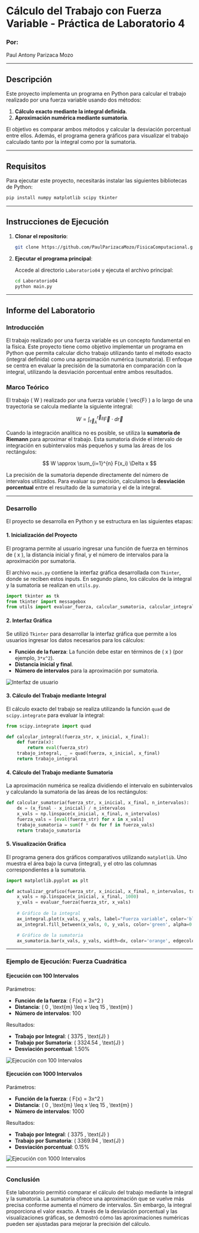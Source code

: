 # Cálculo del Trabajo con Fuerza Variable - Práctica de Laboratorio 4

### Por:
Paul Antony Parizaca Mozo

---

## Descripción

Este proyecto implementa un programa en Python para calcular el trabajo realizado por una fuerza variable usando dos métodos:

1. **Cálculo exacto mediante la integral definida**.
2. **Aproximación numérica mediante sumatoria**.

El objetivo es comparar ambos métodos y calcular la desviación porcentual entre ellos. Además, el programa genera gráficos para visualizar el trabajo calculado tanto por la integral como por la sumatoria.

---

## Requisitos

Para ejecutar este proyecto, necesitarás instalar las siguientes bibliotecas de Python:

```bash
pip install numpy matplotlib scipy tkinter
```

---

## Instrucciones de Ejecución

1. **Clonar el repositorio**:

   ```bash
   git clone https://github.com/PaulParizacaMozo/FisicaComputacional.git
   ```

2. **Ejecutar el programa principal**:

   Accede al directorio `Laboratorio04` y ejecuta el archivo principal:

   ```bash
   cd Laboratorio04
   python main.py
   ```

---

## Informe del Laboratorio

### Introducción

El trabajo realizado por una fuerza variable es un concepto fundamental en la física. Este proyecto tiene como objetivo implementar un programa en Python que permita calcular dicho trabajo utilizando tanto el método exacto (integral definida) como una aproximación numérica (sumatoria). El enfoque se centra en evaluar la precisión de la sumatoria en comparación con la integral, utilizando la desviación porcentual entre ambos resultados.

### Marco Teórico

El trabajo \( W \) realizado por una fuerza variable \( \vec{F} \) a lo largo de una trayectoria se calcula mediante la siguiente integral:

$$
W = \int_{\vec{r}_A}^{\vec{r}_B} \vec{F} \cdot d\vec{r}
$$

Cuando la integración analítica no es posible, se utiliza la **sumatoria de Riemann** para aproximar el trabajo. Esta sumatoria divide el intervalo de integración en subintervalos más pequeños y suma las áreas de los rectángulos:

$$
W \approx \sum_{i=1}^{n} F(x_i) \Delta x
$$

La precisión de la sumatoria depende directamente del número de intervalos utilizados. Para evaluar su precisión, calculamos la **desviación porcentual** entre el resultado de la sumatoria y el de la integral.

---

### Desarrollo

El proyecto se desarrolla en Python y se estructura en las siguientes etapas:

#### 1. Inicialización del Proyecto

El programa permite al usuario ingresar una función de fuerza en términos de \( x \), la distancia inicial y final, y el número de intervalos para la aproximación por sumatoria. 

El archivo `main.py` contiene la interfaz gráfica desarrollada con `Tkinter`, donde se reciben estos inputs. En segundo plano, los cálculos de la integral y la sumatoria se realizan en `utils.py`.

```python
import tkinter as tk
from tkinter import messagebox
from utils import evaluar_fuerza, calcular_sumatoria, calcular_integral
```

#### 2. Interfaz Gráfica

Se utilizó `Tkinter` para desarrollar la interfaz gráfica que permite a los usuarios ingresar los datos necesarios para los cálculos:

- **Función de la fuerza**: La función debe estar en términos de \( x \) (por ejemplo, `3*x^2`).
- **Distancia inicial y final**.
- **Número de intervalos** para la aproximación por sumatoria.

![Interfaz de usuario](resources/lab04_input.png)

#### 3. Cálculo del Trabajo mediante Integral

El cálculo exacto del trabajo se realiza utilizando la función `quad` de `scipy.integrate` para evaluar la integral:

```python
from scipy.integrate import quad

def calcular_integral(fuerza_str, x_inicial, x_final):
    def fuerza(x):
        return eval(fuerza_str)
    trabajo_integral, _ = quad(fuerza, x_inicial, x_final)
    return trabajo_integral
```

#### 4. Cálculo del Trabajo mediante Sumatoria

La aproximación numérica se realiza dividiendo el intervalo en subintervalos y calculando la sumatoria de las áreas de los rectángulos:

```python
def calcular_sumatoria(fuerza_str, x_inicial, x_final, n_intervalos):
    dx = (x_final - x_inicial) / n_intervalos
    x_vals = np.linspace(x_inicial, x_final, n_intervalos)
    fuerza_vals = [eval(fuerza_str) for x in x_vals]
    trabajo_sumatoria = sum(f * dx for f in fuerza_vals)
    return trabajo_sumatoria
```

#### 5. Visualización Gráfica

El programa genera dos gráficos comparativos utilizando `matplotlib`. Uno muestra el área bajo la curva (integral), y el otro las columnas correspondientes a la sumatoria.

```python
import matplotlib.pyplot as plt

def actualizar_grafico(fuerza_str, x_inicial, x_final, n_intervalos, trabajo_integral, trabajo_sumatoria):
    x_vals = np.linspace(x_inicial, x_final, 1000)
    y_vals = evaluar_fuerza(fuerza_str, x_vals)
    
    # Gráfico de la integral
    ax_integral.plot(x_vals, y_vals, label="Fuerza variable", color='blue')
    ax_integral.fill_between(x_vals, 0, y_vals, color='green', alpha=0.6)

    # Gráfico de la sumatoria
    ax_sumatoria.bar(x_vals, y_vals, width=dx, color='orange', edgecolor='black')
```

---

### Ejemplo de Ejecución: Fuerza Cuadrática

#### Ejecución con 100 Intervalos

Parámetros:

- **Función de la fuerza**: \( F(x) = 3x^2 \)
- **Distancia**: \( 0 \, \text{m} \leq x \leq 15 \, \text{m} \)
- **Número de intervalos**: 100

Resultados:

- **Trabajo por Integral**: \( 3375 \, \text{J} \)
- **Trabajo por Sumatoria**: \( 3324.54 \, \text{J} \)
- **Desviación porcentual**: 1.50%

![Ejecución con 100 Intervalos](resources/lab04_100.png)

#### Ejecución con 1000 Intervalos

Parámetros:

- **Función de la fuerza**: \( F(x) = 3x^2 \)
- **Distancia**: \( 0 \, \text{m} \leq x \leq 15 \, \text{m} \)
- **Número de intervalos**: 1000

Resultados:

- **Trabajo por Integral**: \( 3375 \, \text{J} \)
- **Trabajo por Sumatoria**: \( 3369.94 \, \text{J} \)
- **Desviación porcentual**: 0.15%

![Ejecución con 1000 Intervalos](resources/lab04_1000.png)

---

### Conclusión

Este laboratorio permitió comparar el cálculo del trabajo mediante la integral y la sumatoria. La sumatoria ofrece una aproximación que se vuelve más precisa conforme aumenta el número de intervalos. Sin embargo, la integral proporciona el valor exacto. A través de la desviación porcentual y las visualizaciones gráficas, se demostró cómo las aproximaciones numéricas pueden ser ajustadas para mejorar la precisión del cálculo.

